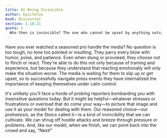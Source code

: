 ```yaml
---
title: On Being Invincible
author: Epictetus
book: Discourses
section: 1.18.21
quote: >
  Who then is invincible? The one who cannot be upset by anything outside their reasoned choice.
---
```


Have you ever watched a seasoned pro handle the media? No question is too tough, no tone too pointed or insulting. They parry every blow with humor, poise, and patience. Even when stung or provoked, they _choose_ not to flinch or react. They're able to do this not only because of training and experience, but because they understand that reacting emotionally will only make the situation worse. The media is waiting for them to slip up or get upset, so to successfully navigate press events they have internalized the importance of keeping themselves under calm control.

It's unlikely you'll face a horde of probing reporters bombarding you with insensitive questions today. But it might be helpful—whatever stresses or frustrations or overload that do come your way—to picture that image and use it as your model for dealing with them. Our reasoned choice—our _prohairesis_, as the Stoics called it—is a kind of invincibility that we can cultivate. We can shrug off hostile attacks and breeze through pressure or problems. And, like our model, when we finish, we can point back into the crowd and say, "Next!"
